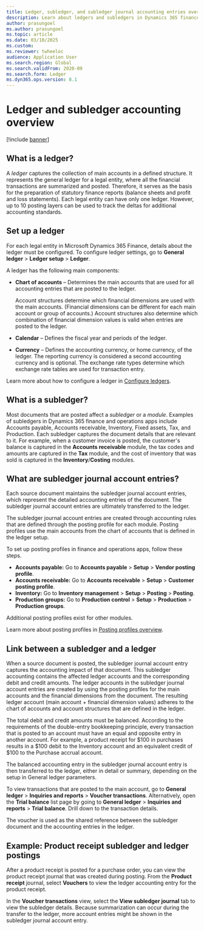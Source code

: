 ```yaml
---
title: Ledger, subledger, and subledger journal accounting entries overview
description: Learn about ledgers and subledgers in Dynamics 365 finance and operations apps.
author: prasungoel
ms.author: prasungoel
ms.topic: article
ms.date: 03/10/2025
ms.custom:
ms.reviewer: twheeloc
audience: Application User
ms.search.region: Global
ms.search.validFrom: 2020-09
ms.search.form: Ledger
ms.dyn365.ops.version: 8.1
---
```


# Ledger and subledger accounting overview

[!include [banner](../includes/banner.md)]

## What is a ledger?

A *ledger* captures the collection of main accounts in a defined structure. It represents the general ledger for a legal entity, where all the financial transactions are summarized and posted. Therefore, it serves as the basis for the preparation of statutory finance reports (balance sheets and profit and loss statements). Each legal entity can have only one ledger. However, up to 10 posting layers can be used to track the deltas for additional accounting standards.

## Set up a ledger

For each legal entity in Microsoft Dynamics 365 Finance, details about the ledger must be configured. To configure ledger settings, go to **General ledger** \> **Ledger setup** \> **Ledger**.

A ledger has the following main components:

- **Chart of accounts** – Determines the main accounts that are used for all accounting entries that are posted to the ledger.

    Account structures determine which financial dimensions are used with the main accounts. (Financial dimensions can be different for each main account or group of accounts.) Account structures also determine which combination of financial dimension values is valid when entries are posted to the ledger.

- **Calendar** – Defines the fiscal year and periods of the ledger.
- **Currency** – Defines the accounting currency, or home currency, of the ledger. The reporting currency is considered a second accounting currency and is optional. The exchange rate types determine which exchange rate tables are used for transaction entry.

Learn more about how to configure a ledger in [Configure ledgers](configure-ledger.md).

## What is a subledger?

Most documents that are posted affect a *subledger* or a *module*. Examples of subledgers in Dynamics 365 finance and operations apps include Accounts payable, Accounts receivable, Inventory, Fixed assets, Tax, and Production. Each subledger captures the document details that are relevant to it. For example, when a customer invoice is posted, the customer's balance is captured in the **Accounts receivable** module, the tax codes and amounts are captured in the **Tax** module, and the cost of inventory that was sold is captured in the **Inventory**/**Costing** modules.


## What are subledger journal account entries? 
Each source document maintains the subledger journal account entries, which represent the detailed accounting entries of the document. The subledger journal account entries are ultimately transferred to the ledger.  

The subledger journal account entries are created through accounting rules that are defined through the posting profile for each module. Posting profiles use the main accounts from the chart of accounts that is defined in the ledger setup.

To set up posting profiles in finance and operations apps, follow these steps.

- **Accounts payable:** Go to **Accounts payable** > **Setup** > **Vendor posting profile**.
- **Accounts receivable:** Go to **Accounts receivable** \> **Setup** \> **Customer posting profile**.
- **Inventory:** Go to **Inventory management** >  **Setup** \> **Posting** \> **Posting**.
- **Production groups:** Go to **Production control** > **Setup** \> **Production** \> **Production groups**.

Additional posting profiles exist for other modules.

Learn more about posting profiles in [Posting profiles overview](pstg-prfles-ovrvw.md).

## Link between a subledger and a ledger

When a source document is posted, the subledger journal account entry captures the accounting impact of that document. This subledger accounting contains the affected ledger accounts and the corresponding debit and credit amounts. The ledger accounts in the subledger journal account entries are created by using the posting profiles for the main accounts and the financial dimensions from the document. The resulting ledger account (main account &plus; financial dimension values) adheres to the chart of accounts and account structures that are defined in the ledger.

The total debit and credit amounts must be balanced. According to the requirements of the double-entry bookkeeping principle, every transaction that is posted to an account must have an equal and opposite entry in another account. For example, a product receipt for $100 in purchases results in a $100 debit to the Inventory account and an equivalent credit of $100 to the Purchase accrual account.

The balanced accounting entry in the subledger journal account entry is then transferred to the ledger, either in detail or summary, depending on the setup in General ledger parameters.

To view transactions that are posted to the main account, go to **General ledger** \> **Inquiries and reports** \> **Voucher transactions**. Alternatively, open the **Trial balance** list page by going to **General ledger** \> **Inquiries and reports** \> **Trial balance**. Drill down to the transaction details.

The voucher is used as the shared reference between the subledger document and the accounting entries in the ledger.

## Example: Product receipt subledger and ledger postings

After a product receipt is posted for a purchase order, you can view the product receipt journal that was created during posting. From the **Product receipt** journal, select **Vouchers** to view the ledger accounting entry for the product receipt.

In the **Voucher transactions** view, select the **View subledger journal** tab to view the subledger details. Because summarization can occur during the transfer to the ledger, more account entries might be shown in the subledger journal account entry.
